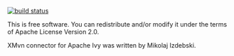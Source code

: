 [![build status](https://img.shields.io/github/workflow/status/fedora-java/xmvn-connector-ivy/Maven%20Build/master.svg)](https://github.com/fedora-java/xmvn-connector-ivy/actions/workflows/maven.yml?query=branch%3Amaster)


This is free software. You can redistribute and/or modify it under the
terms of Apache License Version 2.0.

XMvn connector for Apache Ivy was written by Mikolaj Izdebski.
